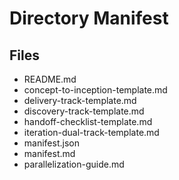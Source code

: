 # Directory Manifest

## Files

- README.md
- concept-to-inception-template.md
- delivery-track-template.md
- discovery-track-template.md
- handoff-checklist-template.md
- iteration-dual-track-template.md
- manifest.json
- manifest.md
- parallelization-guide.md
